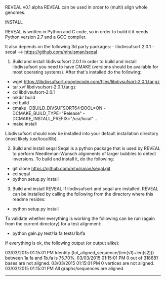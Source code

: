 
REVEAL v0.1 alpha
REVEAL can be used in order to (multi) align whole genomes.

INSTALL

REVEAL is written in Python and C code, so in order to build it it needs Python version 2.7 and a GCC compiler.

It also depends on the following 3d party packages:
	- libdivsufsort 2.0.1
	- seqal --> https://github.com/mhulsman/seqal



1) Build and install libdivsufsort 2.0.1
In order to build and install libdivsufsort you need to have CMAKE (versions should be available for most operating systems). After that's installed do the following:

- wget https://libdivsufsort.googlecode.com/files/libdivsufsort-2.0.1.tar.gz
- tar xvf libdivsufsort-2.0.1.tar.gz
- cd libdivsufsort-2.0.1
- mkdir build
- cd build
- cmake -DBUILD_DIVSUFSORT64:BOOL=ON -DCMAKE_BUILD_TYPE="Release" -DCMAKE_INSTALL_PREFIX="/usr/local" ..
- make install

Libdivsufsort should now be installed into your default installation directory (most likely /usr/local/lib).

2) Build and install seqal
Seqal is a python package that is used by REVEAL to perform Needleman-Wunsch alignments of larger bubbles to detect inversions.
To build and install it, do the following:

- git clone https://github.com/mhulsman/seqal.git
- cd seqal
- python setup.py install

3) Build and install REVEAL 
If libdivsufsort and seqal are installed, REVEAL can be installed by calling the following from the directory where this readme resides:
- python setup.py install

To validate whether everything is working the following can be run (again from the current directory) for a test alignment:
- python galn.py test/1a.fa tests/1b/fa

If everything is ok, the following output (or output alike):

03/03/2015 01:15:01 PM Identity (tot_aligned_sequence/(len(s1)+len(s2))) between 1a.fa and 1b.fa is 75.70%.
03/03/2015 01:15:01 PM 0 out of 318681 bases are not aligned.
03/03/2015 01:15:01 PM 0 vertices are not aligned.
03/03/2015 01:15:01 PM All graphs/sequences are aligned.

------------
